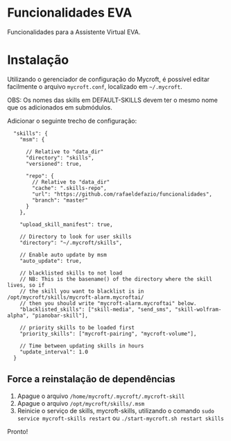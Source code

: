 # Funcionalidades EVA
Funcionalidades para a Assistente Virtual EVA.

# Instalação


Utilizando o gerenciador de configuração do Mycroft, é possível editar facilmente o arquivo `mycroft.conf`, localizado em `~/.mycroft`.

OBS: Os nomes das skills em DEFAULT-SKILLS devem ter o mesmo nome que os adicionados em submódulos.

Adicionar o seguinte trecho de configuração:

```
  "skills": {
    "msm": {

      // Relative to "data_dir"
      "directory": "skills",
      "versioned": true,

      "repo": {
        // Relative to "data_dir"
        "cache": ".skills-repo",
        "url": "https://github.com/rafaeldefazio/funcionalidades",
        "branch": "master"
      }
    },

    "upload_skill_manifest": true,

    // Directory to look for user skills
    "directory": "~/.mycroft/skills",

    // Enable auto update by msm
    "auto_update": true,

    // blacklisted skills to not load
    // NB: This is the basename() of the directory where the skill lives, so if
    // the skill you want to blacklist is in /opt/mycroft/skills/mycroft-alarm.mycroftai/
    // then you should write "mycroft-alarm.mycroftai" below.
    "blacklisted_skills": ["skill-media", "send_sms", "skill-wolfram-alpha", "pianobar-skill"],

    // priority skills to be loaded first
    "priority_skills": ["mycroft-pairing", "mycroft-volume"],
    
    // Time between updating skills in hours
    "update_interval": 1.0
  }
  ```
  
## Force a reinstalação de dependências

1. Apague o arquivo `/home/mycroft/.mycroft/.mycroft-skill`
1. Apague o arquivo `/opt/mycroft/skills/.msm`
1. Reinicie o serviço de skills, mycroft-skills, utilizando o comando `sudo service mycroft-skills restart` ou `./start-mycroft.sh restart skills`

Pronto!
